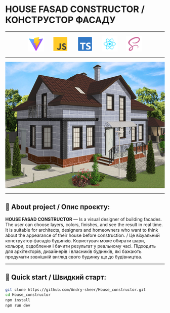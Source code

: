 # HOUSE FASAD CONSTRUCTOR / КОНСТРУСТОР ФАСАДУ

---

<div align="center">
  <img src="/public/icons/vite-svgrepo-com.svg" width="50" height="50" alt="icon4" />&nbsp;&nbsp;&nbsp;&nbsp;&nbsp;&nbsp;
  <img src="/public/icons/js-svgrepo-com.svg" width="50" height="50" alt="icon1" />&nbsp;&nbsp;&nbsp;&nbsp;&nbsp;&nbsp;
  <img src="/public/icons/typescript-official-svgrepo-com.svg" width="50" height="50" alt="icon3" />&nbsp;&nbsp;&nbsp;&nbsp;&nbsp;&nbsp;
  <img src="/public/icons/react-javascript-js-framework-facebook-svgrepo-com.svg" width="50" height="50" alt="icon2" />&nbsp;&nbsp;&nbsp;&nbsp;&nbsp;&nbsp;
  <img src="/public/icons/scss-svgrepo-com.svg" width="50" height="50" alt="icon5" />
</div>

---

<p align="center">
  <img src="/public/icons/HouseSc.png" width="600" height="400" alt="project house preview" />
</p>

---

## 🧾 About project / Опис проєкту:
**HOUSE FASAD CONSTRUCTOR** — Is a visual designer of building facades. The user can choose layers, colors, finishes, and see the result in real time. It is suitable for architects, designers and homeowners who want to think about the appearance of their house before construction. / Це візуальний конструктор фасадів будинків. Користувач може обирати шари, кольори, оздоблення і бачити результат у реальному часі. Підходить для архітекторів, дизайнерів і власників будинків, які бажають продумати зовнішній вигляд свого будинку ще до будівництва.

---

## 🚀 Quick start / Швидкий старт:

```bash
git clone https://github.com/Andry-sheer/House_constructor.git
cd House_constructor
npm install
npm run dev
